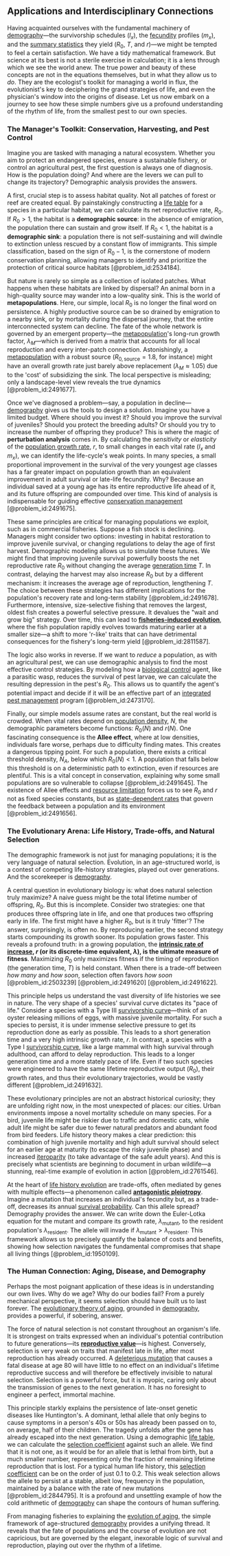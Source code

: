 ## Applications and Interdisciplinary Connections

Having acquainted ourselves with the fundamental machinery of [demography](@article_id:143111)—the survivorship schedules ($l_x$), the [fecundity](@article_id:180797) profiles ($m_x$), and the [summary statistics](@article_id:196285) they yield ($R_0$, $T$, and $r$)—we might be tempted to feel a certain satisfaction. We have a tidy mathematical framework. But science at its best is not a sterile exercise in calculation; it is a lens through which we see the world anew. The true power and beauty of these concepts are not in the equations themselves, but in what they allow us to *do*. They are the ecologist's toolkit for managing a world in flux, the evolutionist's key to deciphering the grand strategies of life, and even the physician's window into the origins of disease. Let us now embark on a journey to see how these simple numbers give us a profound understanding of the rhythm of life, from the smallest pest to our own species.

### The Manager's Toolkit: Conservation, Harvesting, and Pest Control

Imagine you are tasked with managing a natural ecosystem. Whether you aim to protect an endangered species, ensure a sustainable fishery, or control an agricultural pest, the first question is always one of diagnosis. How is the population doing? And where are the levers we can pull to change its trajectory? Demographic analysis provides the answers.

A first, crucial step is to assess habitat quality. Not all patches of forest or reef are created equal. By painstakingly constructing a [life table](@article_id:139205) for a species in a particular habitat, we can calculate its net reproductive rate, $R_0$. If $R_0 > 1$, the habitat is a **demographic source**: in the absence of emigration, the population there can sustain and grow itself. If $R_0 \lt 1$, the habitat is a **demographic sink**: a population there is not self-sustaining and will dwindle to extinction unless rescued by a constant flow of immigrants. This simple classification, based on the sign of $R_0 - 1$, is the cornerstone of modern conservation planning, allowing managers to identify and prioritize the protection of critical source habitats [@problem_id:2534184].

But nature is rarely so simple as a collection of isolated patches. What happens when these habitats are linked by dispersal? An animal born in a high-quality source may wander into a low-quality sink. This is the world of **metapopulations**. Here, our simple, local $R_0$ is no longer the final word on persistence. A highly productive source can be so drained by emigration to a nearby sink, or by mortality during the dispersal journey, that the entire interconnected system can decline. The fate of the whole network is governed by an emergent property—the [metapopulation](@article_id:271700)'s long-run growth factor, $\lambda_M$—which is derived from a matrix that accounts for all local reproduction and every inter-patch connection. Astonishingly, a [metapopulation](@article_id:271700) with a robust source ($R_{0,\text{source}} = 1.8$, for instance) might have an overall growth rate just barely above replacement ($\lambda_M \approx 1.05$) due to the 'cost' of subsidizing the sink. The local perspective is misleading; only a landscape-level view reveals the true dynamics [@problem_id:2491677].

Once we've diagnosed a problem—say, a population in decline—[demography](@article_id:143111) gives us the tools to design a solution. Imagine you have a limited budget. Where should you invest it? Should you improve the survival of juveniles? Should you protect the breeding adults? Or should you try to increase the number of offspring they produce? This is where the magic of **perturbation analysis** comes in. By calculating the *sensitivity* or *elasticity* of the [population growth rate](@article_id:170154), $r$, to small changes in each vital rate ($l_x$ and $m_x$), we can identify the life-cycle's weak points. In many species, a small proportional improvement in the survival of the very youngest age classes has a far greater impact on population growth than an equivalent improvement in adult survival or late-life fecundity. Why? Because an individual saved at a young age has its entire reproductive life ahead of it, and its future offspring are compounded over time. This kind of analysis is indispensable for guiding effective [conservation management](@article_id:202175) [@problem_id:2491675].

These same principles are critical for managing populations we exploit, such as in commercial fisheries. Suppose a fish stock is declining. Managers might consider two options: investing in habitat restoration to improve juvenile survival, or changing regulations to delay the age of first harvest. Demographic modeling allows us to simulate these futures. We might find that improving juvenile survival powerfully boosts the net reproductive rate $R_0$ without changing the average [generation time](@article_id:172918) $T$. In contrast, delaying the harvest may also increase $R_0$ but by a different mechanism: it increases the average age of reproduction, lengthening $T$. The choice between these strategies has different implications for the population's recovery rate and long-term stability [@problem_id:2491678]. Furthermore, intensive, size-selective fishing that removes the largest, oldest fish creates a powerful selective pressure. It devalues the "wait and grow big" strategy. Over time, this can lead to **[fisheries-induced evolution](@article_id:192431)**, where the fish population rapidly evolves towards maturing earlier at a smaller size—a shift to more 'r-like' traits that can have detrimental consequences for the fishery's long-term yield [@problem_id:2811587].

The logic also works in reverse. If we want to *reduce* a population, as with an agricultural pest, we can use demographic analysis to find the most effective control strategies. By modeling how a [biological control](@article_id:275518) agent, like a parasitic wasp, reduces the survival of pest larvae, we can calculate the resulting depression in the pest's $R_0$. This allows us to quantify the agent's potential impact and decide if it will be an effective part of an [integrated pest management](@article_id:200675) program [@problem_id:2473170].

Finally, our simple models assume rates are constant, but the real world is crowded. When vital rates depend on [population density](@article_id:138403), $N$, the demographic parameters become functions: $R_0(N)$ and $r(N)$. One fascinating consequence is the **Allee effect**, where at low densities, individuals fare worse, perhaps due to difficulty finding mates. This creates a dangerous tipping point. For such a population, there exists a critical threshold density, $N_A$, below which $R_0(N) \lt 1$. A population that falls below this threshold is on a deterministic path to extinction, even if resources are plentiful. This is a vital concept in conservation, explaining why some small populations are so vulnerable to collapse [@problem_id:2491645]. The existence of Allee effects and [resource limitation](@article_id:192469) forces us to see $R_0$ and $r$ not as fixed species constants, but as [state-dependent rates](@article_id:264903) that govern the feedback between a population and its environment [@problem_id:2491656].

### The Evolutionary Arena: Life History, Trade-offs, and Natural Selection

The demographic framework is not just for managing populations; it is the very language of natural selection. Evolution, in an age-structured world, is a contest of competing life-history strategies, played out over generations. And the scorekeeper is [demography](@article_id:143111).

A central question in evolutionary biology is: what does natural selection truly maximize? A naive guess might be the total lifetime number of offspring, $R_0$. But this is incomplete. Consider two strategies: one that produces three offspring late in life, and one that produces two offspring early in life. The first might have a higher $R_0$, but is it truly 'fitter'? The answer, surprisingly, is often no. By reproducing earlier, the second strategy starts compounding its growth sooner. Its population grows faster. This reveals a profound truth: in a growing population, the **[intrinsic rate of increase](@article_id:145501), $r$ (or its discrete-time equivalent, $\lambda$), is the ultimate measure of fitness**. Maximizing $R_0$ only maximizes fitness if the timing of reproduction (the generation time, $T$) is held constant. When there is a trade-off between *how many* and *how soon*, selection often favors *how soon* [@problem_id:2503239] [@problem_id:2491620] [@problem_id:2491622].

This principle helps us understand the vast diversity of life histories we see in nature. The very shape of a species' survival curve dictates its "pace of life." Consider a species with a Type III [survivorship curve](@article_id:140994)—think of an oyster releasing millions of eggs, with massive juvenile mortality. For such a species to persist, it is under immense selective pressure to get its reproduction done as early as possible. This leads to a short generation time and a very high intrinsic growth rate, $r$. In contrast, a species with a Type I [survivorship curve](@article_id:140994), like a large mammal with high survival through adulthood, can afford to delay reproduction. This leads to a longer generation time and a more stately pace of life. Even if two such species were engineered to have the same lifetime reproductive output ($R_0$), their growth rates, and thus their evolutionary trajectories, would be vastly different [@problem_id:2491632].

These evolutionary principles are not an abstract historical curiosity; they are unfolding right now, in the most unexpected of places: our cities. Urban environments impose a novel mortality schedule on many species. For a bird, juvenile life might be riskier due to traffic and domestic cats, while adult life might be safer due to fewer natural predators and abundant food from bird feeders. Life history theory makes a clear prediction: this combination of high juvenile mortality and high adult survival should select for an earlier age at maturity (to escape the risky juvenile phase) and increased [iteroparity](@article_id:173779) (to take advantage of the safe adult years). And this is precisely what scientists are beginning to document in urban wildlife—a stunning, real-time example of evolution in action [@problem_id:2761546].

At the heart of [life history evolution](@article_id:173461) are trade-offs, often mediated by genes with multiple effects—a phenomenon called **[antagonistic pleiotropy](@article_id:137995)**. Imagine a mutation that increases an individual's fecundity but, as a trade-off, decreases its annual [survival probability](@article_id:137425). Can this allele spread? Demography provides the answer. We can write down the Euler-Lotka equation for the mutant and compare its growth rate, $\lambda_{\text{mutant}}$, to the resident population's $\lambda_{\text{resident}}$. The allele will invade if $\lambda_{\text{mutant}} > \lambda_{\text{resident}}$. This framework allows us to precisely quantify the balance of costs and benefits, showing how selection navigates the fundamental compromises that shape all living things [@problem_id:1950109].

### The Human Connection: Aging, Disease, and Demography

Perhaps the most poignant application of these ideas is in understanding our own lives. Why do we age? Why do our bodies fail? From a purely mechanical perspective, it seems selection should have built us to last forever. The [evolutionary theory of aging](@article_id:167727), grounded in [demography](@article_id:143111), provides a powerful, if sobering, answer.

The force of natural selection is not constant throughout an organism's life. It is strongest on traits expressed when an individual's potential contribution to future generations—its **[reproductive value](@article_id:190829)**—is highest. Conversely, selection is very weak on traits that manifest late in life, after most reproduction has already occurred. A [deleterious mutation](@article_id:164701) that causes a fatal disease at age 80 will have little to no effect on an individual's lifetime reproductive success and will therefore be effectively invisible to natural selection. Selection is a powerful force, but it is myopic, caring only about the transmission of genes to the next generation. It has no foresight to engineer a perfect, immortal machine.

This principle starkly explains the persistence of late-onset genetic diseases like Huntington's. A dominant, lethal allele that only begins to cause symptoms in a person's 40s or 50s has already been passed on to, on average, half of their children. The tragedy unfolds after the gene has already escaped into the next generation. Using a demographic [life table](@article_id:139205), we can calculate the [selection coefficient](@article_id:154539) against such an allele. We find that it is not one, as it would be for an allele that is lethal from birth, but a much smaller number, representing only the fraction of remaining lifetime reproduction that is lost. For a typical human life history, this [selection coefficient](@article_id:154539) can be on the order of just $0.1$ to $0.2$. This weak selection allows the allele to persist at a stable, albeit low, frequency in the population, maintained by a balance with the rate of new mutations [@problem_id:2844795]. It is a profound and unsettling example of how the cold arithmetic of [demography](@article_id:143111) can shape the contours of human suffering.

From managing fisheries to explaining the [evolution of aging](@article_id:166500), the simple framework of age-structured [demography](@article_id:143111) provides a unifying thread. It reveals that the fate of populations and the course of evolution are not capricious, but are governed by the elegant, inexorable logic of survival and reproduction, playing out over the rhythm of a lifetime.
